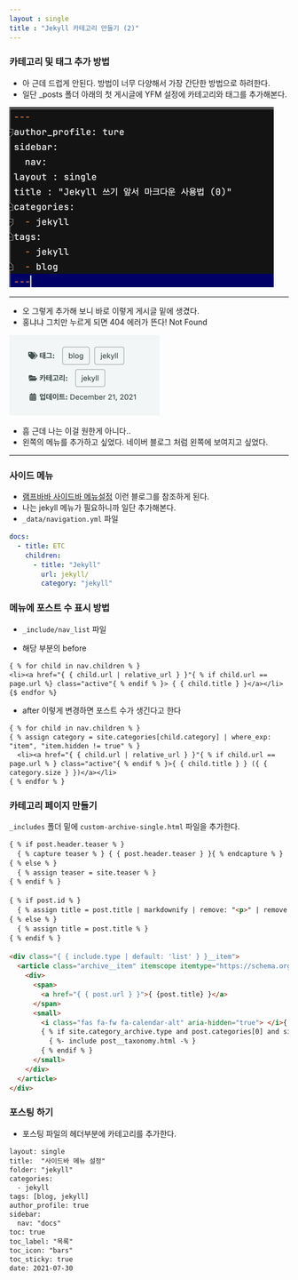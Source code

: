 ```yaml
---
layout : single
title : "Jekyll 카테고리 만들기 (2)"
---
```


### 카테고리 및 태그 추가 방법

- 아 근데 드럽게 안된다. 방법이 너무 다양해서 가장 간단한 방법으로 하려한다.
- 일단 _posts 폴더 아래의 첫 게시글에 YFM 설정에 카테고리와 태그를 추가해본다.
   
![img.png](../assets/images/2307/05-1.png)

***

- 오 그렇게 추가해 보니 바로 이렇게 게시글 밑에 생겼다.
- 홍냐냐 그치만 누르게 되면 404 에러가 뜬다! Not Found
   
![img.png](../assets/images/2307/05-2.png)


- 흠 근데 나는 이걸 원한게 아니다..
- 왼쪽의 메뉴를 추가하고 싶었다. 네이버 블로그 처럼 왼쪽에 보여지고 싶었다.

*** 

### 사이드 메뉴 

- [램프바바 사이드바 메뉴설정](https://apit.dev/jekyll/minimal-mistakes-side-bar/) 이런 블로그를 참조하게 된다.
- 나는 jekyll 메뉴가 필요하니까 일단 추가해본다. 
- `_data/navigation.yml` 파일
~~~yaml
docs:
  - title: ETC
    children:
      - title: "Jekyll"
        url: jekyll/
        category: "jekyll"

~~~

### 메뉴에 포스트 수 표시 방법

- `_include/nav_list` 파일 

- 해당 부분의 before
~~~
{ % for child in nav.children % }
<li><a href="{ { child.url | relative_url } }"{ % if child.url == page.url %} class="active"{ % endif % }> { { child.title } }</a></li>
{$ endfor %}
~~~

- after 이렇게 변경하면 포스트 수가 생긴다고 한다
~~~
{ % for child in nav.children % }
{ % assign category = site.categories[child.category] | where_exp: "item", "item.hidden != true" % }
  <li><a href="{ { child.url | relative_url } }"{ % if child.url == page.url % } class="active"{ % endif % }>{ { child.title } } ({ { category.size } })</a></li>
{ % endfor % }
~~~

### 카테고리 페이지 만들기

`_includes` 폴더 밑에 `custom-archive-single.html` 파일을 추가한다.
```html
{ % if post.header.teaser % }
  { % capture teaser % } { { post.header.teaser } }{ % endcapture % }
{ % else % }
  { % assign teaser = site.teaser % }
{ % endif % }

{ % if post.id % }
  { % assign title = post.title | markdownify | remove: "<p>" | remove: "</p>" % }
{ % else % }
  { % assign title = post.title % }
{ % endif % }

<div class="{ { include.type | default: 'list' } }__item">
  <article class="archive__item" itemscope itemtype="https://schema.org/CreativeWork">
    <div>
      <span>
        <a href="{ { post.url } }">{ {post.title} }</a>
      </span>
      <small> 
        <i class="fas fa-fw fa-calendar-alt" aria-hidden="true"> </i>{ { post.date | date: " %Y.%m.%d" } }
        { % if site.category_archive.type and post.categories[0] and site.tag_archive.type and post.tags[0] % }
          { %- include post__taxonomy.html -% }
        { % endif % }
      </small>
    </div>
  </article>
</div>
```

### 포스팅 하기

- 포스팅 파일의 헤더부분에 카테고리를 추가한다.
~~~
layout: single
title:  "사이드바 메뉴 설정"
folder: "jekyll"
categories:
  - jekyll
tags: [blog, jekyll]
author_profile: true
sidebar:
  nav: "docs"
toc: true
toc_label: "목록"
toc_icon: "bars"
toc_sticky: true
date: 2021-07-30
~~~